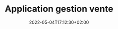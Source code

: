 ---
title: "Application gestion vente"
date: 2022-05-04T17:12:30+02:00
draft: false
image: "/images/nekleo.png"
technology: "/images/java.png"
summary: "Création d'une application de Gestion / Vente pour une entreprise"
---